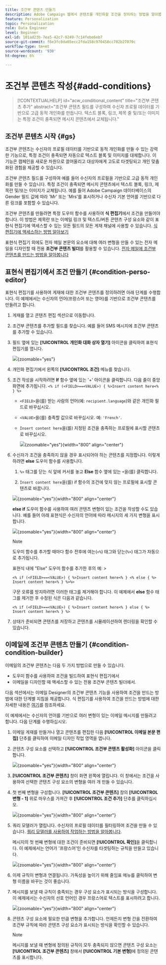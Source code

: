 ```yaml
---
title: 조건부 콘텐츠 만들기
description: Adobe Campaign 웹에서 콘텐츠를 개인화할 조건을 정의하는 방법을 알아봅니다
feature: Personalization
topic: Personalization
role: Data Engineer
level: Beginner
exl-id: 101ad23b-7ea5-42c7-9249-7c14febe6eb7
source-git-commit: f6e3fc0da05ecc2fda158c970458cc702b27079c
workflow-type: tm+mt
source-wordcount: '930'
ht-degree: 6%

---
```


# 조건부 콘텐츠 작성{#add-conditions}

>[!CONTEXTUALHELP]
>id="acw_conditional_content"
>title="조건부 콘텐츠 추가"
>abstract="조건부 콘텐츠 필드를 구성하여 수신자 프로필 데이터를 기반으로 고급 동적 개인화를 만듭니다. 텍스트 블록, 링크, 제목 줄 및/또는 이미지는 특정 조건이 충족되면 메시지 콘텐츠에서 교체됩니다."

## 조건부 콘텐츠 시작 {#gs}

조건부 콘텐츠는 수신자의 프로필 데이터를 기반으로 동적 개인화를 만들 수 있는 강력한 기능으로, 특정 조건이 충족되면 자동으로 텍스트 블록 및 이미지를 대체합니다. 이 기능은 캠페인을 새로운 차원으로 끌어올리고 대상자에게 고도로 타겟팅되고 개인 맞춤화된 경험을 제공할 수 있습니다.

조건부 콘텐츠 필드를 구성하여 예를 들어 수신자의 프로필을 기반으로 고급 동적 개인화를 만들 수 있습니다. 특정 조건이 충족되면 메시지 콘텐츠에서 텍스트 블록, 링크, 제목란 및/또는 이미지가 교체됩니다. 예를 들어 Adobe Campaign 데이터베이스의 Gender 필드 값에 따라 &#39;Mr&#39; 또는 &#39;Mrs&#39;를 표시하거나 수신자 기본 언어를 기반으로 다른 링크를 포함할 수 있습니다.

조건부 콘텐츠를 만들려면 특정 도우미 함수를 사용하여 **식 편집기**&#x200B;에서 조건을 만들어야 합니다. 이 방법은 제목란 또는 이메일 링크 및 텍스트/버튼 콘텐츠 구성 요소와 같이 표현식 편집기에 액세스할 수 있는 모든 필드의 모든 게재 채널에 사용할 수 있습니다. [식 편집기에 액세스하는 방법 알아보기](gs-personalization.md#access)

표현식 편집기 외에도 전자 메일 본문의 요소에 대해 여러 변형을 만들 수 있는 전자 메일을 디자인할 때 전용 **조건부 콘텐츠 빌더**&#x200B;를 활용할 수 있습니다. [전자 메일에 조건부 콘텐츠를 만드는 방법을 알아봅니다](#condition-condition-builder)

## 표현식 편집기에서 조건 만들기 {#condition-perso-editor}

표현식 편집기를 사용하여 게재에 대한 조건부 콘텐츠를 정의하려면 아래 단계를 수행합니다. 이 예제에서는 수신자의 언어(프랑스어 또는 영어)를 기반으로 조건부 콘텐츠를 만들려고 합니다.

1. 게재를 열고 콘텐츠 편집 섹션으로 이동합니다.

1. 조건부 콘텐츠를 추가할 필드를 찾습니다. 예를 들어 SMS 메시지에 조건부 콘텐츠를 추가할 수 있습니다.

1. 필드 옆에 있는 **[!UICONTROL 개인화 대화 상자 열기]** 아이콘을 클릭하여 표현식 편집기를 엽니다.

   ![](assets/open-perso-editor-sms.png){zoomable="yes"}

1. 개인화 편집기에서 왼쪽의 **[!UICONTROL 조건]** 메뉴를 찾습니다.

1. 조건 작성을 시작하려면 **If** 함수 옆에 있는 &#39;+&#39; 아이콘을 클릭합니다. 다음 줄이 중앙 화면에 추가됩니다. `<% if (<FIELD>==<VALUE>) { %>Insert content here<% } %>`

   * `<FIELD>`을(를) 받는 사람의 언어(예: `recipient.language`)와 같은 개인화 필드로 바꾸십시오.
   * `<VALUE>`을(를) 충족할 값으로 바꾸십시오. 예: `'French'`.
   * `Ìnsert content here`을(를) 지정된 조건을 충족하는 프로필에 표시할 콘텐츠로 바꾸십시오.

     ![](assets/condition-sample1.png){zoomable="yes"}{width="800" align="center"}

1. 수신자가 조건을 충족하지 않을 경우 표시되어야 하는 콘텐츠를 지정합니다. 이렇게 하려면 **else** 도우미 함수를 사용합니다.

   1. `%>` 태그를 닫는 식 앞에 커서를 놓고 **Else** 함수 옆에 있는 `+`을(를) 클릭합니다.

   1. `Ìnsert content here`을(를) if 함수의 조건에 맞지 않는 프로필에 표시할 콘텐츠로 바꿉니다.

   ![](assets/condition-sample2.png){zoomable="yes"}{width="800" align="center"}

   **else if** 도우미 함수를 사용하여 여러 콘텐츠 변형이 있는 조건을 작성할 수도 있습니다. 예를 들어 아래 표현식은 수신자의 언어에 따라 메시지의 세 가지 변형을 표시합니다.

   ![](assets/condition-sample3.png){zoomable="yes"}{width="800" align="center"}

   >[!NOTE]
   >
   >도우미 함수를 추가할 때마다 함수 전후에 여는(`<%`) 태그와 닫는(`%>`) 태그가 자동으로 추가됩니다.
   >
   >표현식 내에 &quot;Else&quot; 도우미 함수를 추가한 후의 예: >
   >
   >`<% if (<FIELD>==<VALUE>) { %>Insert content here<% } <% else { %> Insert content here<% } %>%>`
   >
   >구문 오류를 방지하려면 이러한 태그를 제거해야 합니다. 이 예제에서 **else** 함수 태그를 제거한 후 수정된 식은 다음과 같습니다.
   >
   >`<% if (<FIELD>==<VALUE>) { %>Insert content here<% } else { %> Insert content here<% } %>`

1. 상태가 준비되면 콘텐츠를 저장하고 콘텐츠를 시뮬레이션하여 렌더링을 확인할 수 있습니다.

## 이메일에 조건부 콘텐츠 만들기 {#condition-condition-builder}

이메일의 조건부 콘텐츠는 다음 두 가지 방법으로 만들 수 있습니다.
* 도우미 함수를 사용하여 조건을 빌드하여 표현식 편집기에서
* 이메일을 디자인할 때 액세스할 수 있는 전용 조건부 콘텐츠 빌더에서.

다음 섹션에서는 이메일 Designer의 조건부 콘텐츠 기능을 사용하여 조건을 만드는 방법에 대한 단계별 지침을 제공합니다. 식 편집기를 사용하여 조건을 만드는 방법에 대한 자세한 내용은 [여기](#condition-perso-editor)를 참조하세요.

이 예제에서는 수신자의 언어를 기반으로 여러 변형이 있는 이메일 메시지를 만들려고 합니다. 다음 단계를 수행하십시오.

1. 이메일 게재를 만들거나 열고 콘텐츠를 편집한 다음 **[!UICONTROL 이메일 본문 편집]** 단추를 클릭하여 이메일 디자인 작업 영역을 엽니다.

1. 콘텐츠 구성 요소를 선택하고 **[!UICONTROL 조건부 콘텐츠 활성화]** 아이콘을 클릭합니다.

   ![](assets/condition-email-enable.png){zoomable="yes"}{width="800" align="center"}

1. **[!UICONTROL 조건부 콘텐츠]** 창이 화면 왼쪽에 열립니다. 이 창에서는 조건을 사용하여 선택한 콘텐츠 구성 요소의 변형을 여러 개 만들 수 있습니다.

1. 첫 번째 변형을 구성합니다. **[!UICONTROL 조건부 콘텐츠]** 창의 **[!UICONTROL 변형 - 1]** 위로 마우스를 가져간 후 **[!UICONTROL 조건 추가]** 단추를 클릭하십시오.

   ![](assets/condition-add-condition.png){zoomable="yes"}{width="800" align="center"}

1. 쿼리 모델러가 열립니다. 수신자의 프로필 데이터를 필터링하여 조건을 만들 수 있습니다. [쿼리 모델러를 사용하여 작업하는 방법을 알아봅니다](../query/query-modeler-overview.md).

   메시지의 첫 번째 변형에 대한 조건이 준비되면 **[!UICONTROL 확인]**&#x200B;을 클릭합니다. 이 예제에서는 언어가 &#39;프랑스어&#39;인 수신자를 타겟팅하는 규칙을 만들고 있습니다.

   ![](assets/condition-example.png){zoomable="yes"}{width="800" align="center"}

1. 이제 규칙이 변형과 연결됩니다. 가독성을 높이기 위해 줄임표 메뉴를 클릭하여 변형 이름을 바꾸는 것이 좋습니다.

1. 메시지를 보낼 때 규칙이 충족되는 경우 구성 요소가 표시되는 방식을 구성합니다. 이 예제에서는 수신자의 선호 언어인 경우 프랑스어로 텍스트를 표시하려고 합니다.

   ![](assets/condition-email-variant1.png){zoomable="yes"}{width="800" align="center"}

1. 콘텐츠 구성 요소에 필요한 만큼 변형을 추가합니다. 언제든지 변형 간을 전환하여 조건부 규칙에 따라 콘텐츠 구성 요소가 표시되는 방식을 확인할 수 있습니다.

   >[!NOTE]
   >메시지를 보낼 때 변형에 정의된 규칙이 모두 충족되지 않으면 콘텐츠 구성 요소는 **[!UICONTROL 조건부 콘텐츠]** 창에서 **[!UICONTROL 기본 변형]**&#x200B;에 정의된 콘텐츠를 표시합니다.
